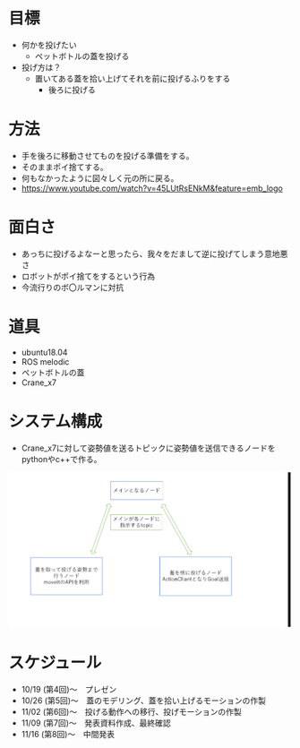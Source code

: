 目標
=============

- 何かを投げたい
  - ペットボトルの蓋を投げる
- 投げ方は？
  - 置いてある蓋を拾い上げてそれを前に投げるふりをする
    - 後ろに投げる
    
方法
=============

- 手を後ろに移動させてものを投げる準備をする。
- そのままポイ捨てする。
- 何もなかったように図々しく元の所に戻る。
- https://www.youtube.com/watch?v=45LUtRsENkM&feature=emb_logo

面白さ
=============

- あっちに投げるよなーと思ったら、我々をだまして逆に投げてしまう意地悪さ
- ロボットがポイ捨てをするという行為
- 今流行りのボ〇ルマンに対抗

道具
=============

- ubuntu18.04
- ROS melodic
- ペットボトルの蓋
- Crane_x7

システム構成
=============

- Crane_x7に対して姿勢値を送るトピックに姿勢値を送信できるノードをpythonやc++で作る。
 <img src= "https://github.com/8group-robotdesign3/reference_/blob/main/node_relationship.png" width="700" >

スケジュール
=============

- 10/19 (第4回)～　プレゼン
- 10/26 (第5回)～　蓋のモデリング、蓋を拾い上げるモーションの作製
- 11/02 (第6回)～　投げる動作への移行、投げモーションの作製
- 11/09 (第7回)～　発表資料作成、最終確認
- 11/16 (第8回)～　中間発表
